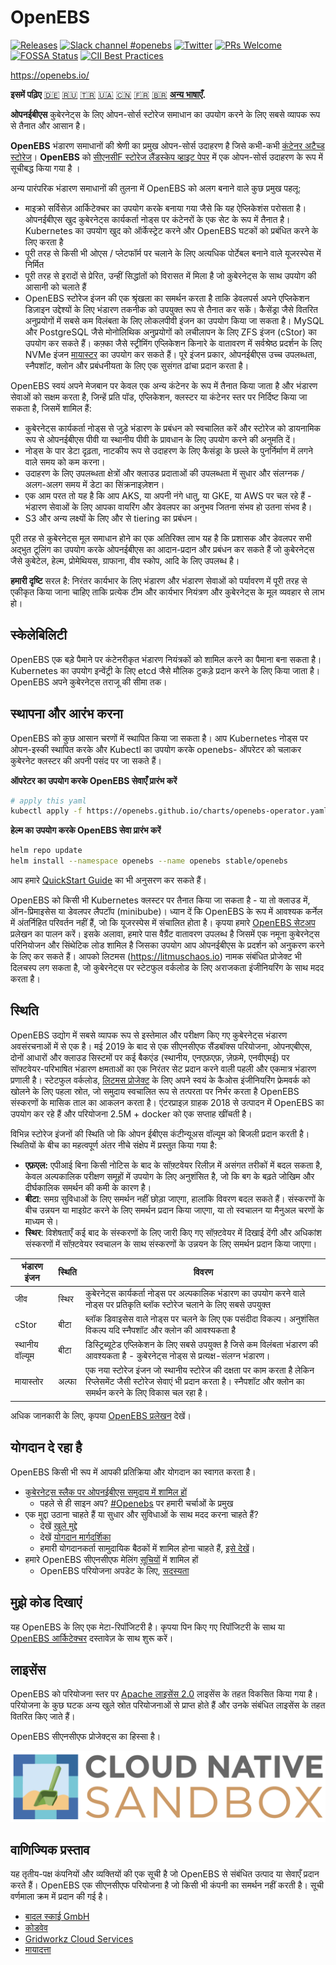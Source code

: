 # OpenEBS

[![Releases](https://img.shields.io/github/release/openebs/openebs/all.svg?style=flat-square)](https://github.com/openebs/openebs/releases)
[![Slack channel #openebs](https://img.shields.io/badge/slack-openebs-brightgreen.svg?logo=slack)](https://kubernetes.slack.com/messages/openebs)
[![Twitter](https://img.shields.io/twitter/follow/openebs.svg?style=social&label=Follow)](https://twitter.com/intent/follow?screen_name=openebs)
[![PRs Welcome](https://img.shields.io/badge/PRs-welcome-brightgreen.svg?style=flat-square)](https://github.com/openebs/openebs/blob/master/CONTRIBUTING.md)
[![FOSSA Status](https://app.fossa.com/api/projects/git%2Bgithub.com%2Fopenebs%2Fopenebs.svg?type=shield)](https://app.fossa.com/projects/git%2Bgithub.com%2Fopenebs%2Fopenebs?ref=badge_shield)
[![CII Best Practices](https://bestpractices.coreinfrastructure.org/projects/1754/badge)](https://bestpractices.coreinfrastructure.org/projects/1754)

https://openebs.io/

**इसमें पढ़िए**
[🇩🇪](translations/README.de.md)
[🇷🇺](translations/README.ru.md)
[🇹🇷](translations/README.tr.md)
[🇺🇦](translations/README.ua.md)
[🇨🇳](translations/README.zh.md)
[🇫🇷](translations/README.fr.md)
[🇧🇷](translations/README.pt-BR.md)
**[अन्य भाषाएँ](translations/#readme).**

**ओपनईबीएस** कुबेरनेट्स के लिए ओपन-सोर्स स्टोरेज समाधान का उपयोग करने के लिए सबसे व्यापक रूप से तैनात और आसान है।

**OpenEBS** भंडारण समाधानों की श्रेणी का प्रमुख ओपन-सोर्स उदाहरण है जिसे कभी-कभी [कंटेनर अटैच्ड स्टोरेज](https://www.cncf.io/blog/2018/04/19/container-attached-storage-a-primer/)। **OpenEBS** को [सीएनसीF स्टोरेज लैंडस्केप व्हाइट पेपर](https://github.com/cncf/sig-storage/blob/master/CNCF%20Storage%20Landscape%20-%20White%20Paper.pdf) में एक ओपन-सोर्स उदाहरण के रूप में सूचीबद्ध किया गया है ।

अन्य पारंपरिक भंडारण समाधानों की तुलना में OpenEBS को अलग बनाने वाले कुछ प्रमुख पहलू:

- माइक्रो सर्विसेज़ आर्किटेक्चर का उपयोग करके बनाया गया जैसे कि यह ऐप्लिकेशंस परोसता है। ओपनईबीएस खुद कुबेरनेट्स कार्यकर्ता नोड्स पर कंटेनरों के एक सेट के रूप में तैनात है। Kubernetes का उपयोग खुद को ऑर्केस्ट्रेट करने और OpenEBS घटकों को प्रबंधित करने के लिए करता है
- पूरी तरह से किसी भी ओएस / प्लेटफॉर्म पर चलाने के लिए अत्यधिक पोर्टेबल बनाने वाले यूजरस्पेस में निर्मित
- पूरी तरह से इरादों से प्रेरित, उन्हीं सिद्धांतों को विरासत में मिला है जो कुबेरनेट्स के साथ उपयोग की आसानी को चलाते हैं
- OpenEBS स्टोरेज इंजन की एक श्रृंखला का समर्थन करता है ताकि डेवलपर्स अपने एप्लिकेशन डिज़ाइन उद्देश्यों के लिए भंडारण तकनीक को उपयुक्त रूप से तैनात कर सकें। कैसेंड्रा जैसे वितरित अनुप्रयोगों में सबसे कम विलंबता के लिए लोकलपीवी इंजन का उपयोग किया जा सकता है। MySQL और PostgreSQL जैसे मोनोलिथिक अनुप्रयोगों को लचीलापन के लिए ZFS इंजन (cStor) का उपयोग कर सकते हैं। कफ़्का जैसे स्ट्रीमिंग एप्लिकेशन किनारे के वातावरण में सर्वश्रेष्ठ प्रदर्शन के लिए NVMe इंजन [मायास्टर](https://github.com/openebs/Mayastor) का उपयोग कर सकते हैं। पूरे इंजन प्रकार, ओपनईबीएस उच्च उपलब्धता, स्नैपशॉट, क्लोन और प्रबंधनीयता के लिए एक सुसंगत ढांचा प्रदान करता है।

OpenEBS स्वयं अपने मेजबान पर केवल एक अन्य कंटेनर के रूप में तैनात किया जाता है और भंडारण सेवाओं को सक्षम करता है, जिन्हें प्रति पॉड, एप्लिकेशन, क्लस्टर या कंटेनर स्तर पर निर्दिष्ट किया जा सकता है, जिसमें शामिल हैं:

- कुबेरनेट्स कार्यकर्ता नोड्स से जुड़े भंडारण के प्रबंधन को स्वचालित करें और स्टोरेज को डायनामिक रूप से ओपनईबीएस पीवी या स्थानीय पीवी के प्रावधान के लिए उपयोग करने की अनुमति दें।
- नोड्स के पार डेटा दृढ़ता, नाटकीय रूप से उदाहरण के लिए कैसंड्रा के छल्ले के पुनर्निर्माण में लगने वाले समय को कम करना।
- उदाहरण के लिए उपलब्धता क्षेत्रों और क्लाउड प्रदाताओं की उपलब्धता में सुधार और संलग्नक / अलग-अलग समय में डेटा का सिंक्रनाइज़ेशन।
- एक आम परत तो यह है कि आप AKS, या अपनी नंगे धातु, या GKE, या AWS पर चल रहे हैं - भंडारण सेवाओं के लिए आपका वायरिंग और डेवलपर का अनुभव जितना संभव हो उतना संभव है।
- S3 और अन्य लक्ष्यों के लिए और से tiering का प्रबंधन।

पूरी तरह से कुबेरनेट्स मूल समाधान होने का एक अतिरिक्त लाभ यह है कि प्रशासक और डेवलपर सभी अद्भुत टूलिंग का उपयोग करके ओपनईबीएस का आदान-प्रदान और प्रबंधन कर सकते हैं जो कुबेरनेट्स जैसे कुबेटेल, हेल्म, प्रोमेथियस, ग्राफाना, वीव स्कोप, आदि के लिए उपलब्ध है।

**हमारी दृष्टि** सरल है: निरंतर कार्यभार के लिए भंडारण और भंडारण सेवाओं को पर्यावरण में पूरी तरह से एकीकृत किया जाना चाहिए ताकि प्रत्येक टीम और कार्यभार नियंत्रण और कुबेरनेट्स के मूल व्यवहार से लाभ हो।

## स्केलेबिलिटी

OpenEBS एक बड़े पैमाने पर कंटेनरीकृत भंडारण नियंत्रकों को शामिल करने का पैमाना बना सकता है। Kubernetes का उपयोग इन्वेंट्री के लिए etcd जैसे मौलिक टुकड़े प्रदान करने के लिए किया जाता है। OpenEBS अपने कुबेरनेट्स तराजू की सीमा तक।

## स्थापना और आरंभ करना

OpenEBS को कुछ आसान चरणों में स्थापित किया जा सकता है। आप Kubernetes नोड्स पर ओपन-इस्की स्थापित करके और Kubectl का उपयोग करके openebs- ऑपरेटर को चलाकर कुबेरनेट क्लस्टर की अपनी पसंद पर जा सकते हैं।

**ऑपरेटर का उपयोग करके OpenEBS सेवाएँ प्रारंभ करें**

```bash
# apply this yaml
kubectl apply -f https://openebs.github.io/charts/openebs-operator.yaml
```

**हेल्म का उपयोग करके OpenEBS सेवा प्रारंभ करें**

```bash
helm repo update
helm install --namespace openebs --name openebs stable/openebs
```

आप हमारे [QuickStart Guide](https://docs.openebs.io/docs/overview.html) का भी अनुसरण कर सकते हैं।

OpenEBS को किसी भी Kubernetes क्लस्टर पर तैनात किया जा सकता है - या तो क्लाउड में, ऑन-प्रिमाइसेस या डेवलपर लैपटॉप (minibube)। ध्यान दें कि OpenEBS के रूप में आवश्यक कर्नेल में अंतर्निहित परिवर्तन नहीं हैं, जो कि यूजरस्पेस में संचालित होता है। कृपया हमारे [OpenEBS सेटअप](https://docs.openebs.io/docs/overview.html) प्रलेखन का पालन करें। इसके अलावा, हमारे पास वैग्रैंट वातावरण उपलब्ध है जिसमें एक नमूना कुबेरनेट्स परिनियोजन और सिंथेटिक लोड शामिल है जिसका उपयोग आप ओपनईबीएस के प्रदर्शन को अनुकरण करने के लिए कर सकते हैं। आपको लिटमस (https://litmuschaos.io) नामक संबंधित प्रोजेक्ट भी दिलचस्प लग सकता है, जो कुबेरनेट्स पर स्टेटफुल वर्कलोड के लिए अराजकता इंजीनियरिंग के साथ मदद करता है।

## स्थिति

OpenEBS उद्योग में सबसे व्यापक रूप से इस्तेमाल और परीक्षण किए गए कुबेरनेट्स भंडारण अवसंरचनाओं में से एक है। मई 2019 के बाद से एक सीएनसीएफ सैंडबॉक्स परियोजना, ओपनएबीएस, दोनों आधारों और क्लाउड सिस्टमों पर कई बैकएंड (स्थानीय, एनएफ़एफ़, ज़ेफ़मे, एनवीएमई) पर सॉफ्टवेयर-परिभाषित भंडारण क्षमताओं का एक निरंतर सेट प्रदान करने वाली पहली और एकमात्र भंडारण प्रणाली है। स्टेटफुल वर्कलोड, [लिटमस प्रोजेक्ट](https://litmuschaos.io) के लिए अपने स्वयं के कैओस इंजीनियरिंग फ्रेमवर्क को खोलने के लिए पहला स्रोत, जो समुदाय स्वचालित रूप से तत्परता पर निर्भर करता है OpenEBS संस्करणों के मासिक ताल का आकलन करता है। एंटरप्राइज़ ग्राहक 2018 से उत्पादन में OpenEBS का उपयोग कर रहे हैं और परियोजना 2.5M + docker को एक सप्ताह खींचती है।

विभिन्न स्टोरेज इंजनों की स्थिति जो कि ओपन ईबीएस कंटीन्यूअस वॉल्यूम को बिजली प्रदान करती है। स्थितियों के बीच का महत्वपूर्ण अंतर नीचे संक्षेप में प्रस्तुत किया गया है:

- **एफ़एल:** एपीआई बिना किसी नोटिस के बाद के सॉफ़्टवेयर रिलीज़ में असंगत तरीकों में बदल सकता है, केवल अल्पकालिक परीक्षण समूहों में उपयोग के लिए अनुशंसित है, जो कि बग के बढ़ते जोखिम और दीर्घकालिक समर्थन की कमी के कारण है।
- **बीटा**: समग्र सुविधाओं के लिए समर्थन नहीं छोड़ा जाएगा, हालांकि विवरण बदल सकते हैं। संस्करणों के बीच उन्नयन या माइग्रेट करने के लिए समर्थन प्रदान किया जाएगा, या तो स्वचालन या मैनुअल चरणों के माध्यम से।
- **स्थिर**: विशेषताएँ कई बाद के संस्करणों के लिए जारी किए गए सॉफ़्टवेयर में दिखाई देंगी और अधिकांश संस्करणों में सॉफ़्टवेयर स्वचालन के साथ संस्करणों के उन्नयन के लिए समर्थन प्रदान किया जाएगा।

| भंडारण इंजन     | स्थिति | विवरण                                                                                                                                                                             |
| --------------- | ------ | --------------------------------------------------------------------------------------------------------------------------------------------------------------------------------- |
| जीव             | स्थिर  | कुबेरनेट्स कार्यकर्ता नोड्स पर अल्पकालिक भंडारण का उपयोग करने वाले नोड्स पर प्रतिकृति ब्लॉक स्टोरेज चलाने के लिए सबसे उपयुक्त                                                     |
| cStor           | बीटा   | ब्लॉक डिवाइसेस वाले नोड्स पर चलने के लिए एक पसंदीदा विकल्प। अनुशंसित विकल्प यदि स्नैपशॉट और क्लोन की आवश्यकता है                                                                  |
| स्थानीय वॉल्यूम | बीटा   | डिस्ट्रिब्यूटेड एप्लिकेशन के लिए सबसे उपयुक्त है जिसे कम विलंबता भंडारण की आवश्यकता है - कुबेरनेट्स नोड्स से प्रत्यक्ष-संलग्न भंडारण।                                             |
| मायास्तोर       | अल्फा  | एक नया स्टोरेज इंजन जो स्थानीय स्टोरेज की दक्षता पर काम करता है लेकिन रिप्लेसमेंट जैसी स्टोरेज सेवाएं भी प्रदान करता है। स्नैपशॉट और क्लोन का समर्थन करने के लिए विकास चल रहा है। |

अधिक जानकारी के लिए, कृपया [OpenEBS प्रलेखन](https://docs.openebs.io/docs/next/quickstart.html) देखें।

## योगदान दे रहा है

OpenEBS किसी भी रूप में आपकी प्रतिक्रिया और योगदान का स्वागत करता है।

- [कुबेरनेट्स स्लैक पर ओपनईबीएस समुदाय में शामिल हों](https://kubernetes.slack.com)
  - पहले से ही साइन अप? [#Openebs](https://kubernetes.slack.com/messages/openebs/) पर हमारी चर्चाओं के प्रमुख
- एक मुद्दा उठाना चाहते हैं या सुधार और सुविधाओं के साथ मदद करना चाहते हैं?
  - देखें [खुले मुद्दे](https://github.com/openebs/openebs/issues)
  - देखें [योगदान मार्गदर्शिका](./CONTRIBUTING.md)
  - हमारी योगदानकर्ता सामुदायिक बैठकों में शामिल होना चाहते हैं, [इसे देखें](./community/README.md)।
- हमारे OpenEBS सीएनसीएफ मेलिंग [सूचियों](https://lists.cncf.io/g/cncf-openebs-announcements) में शामिल हों
  - OpenEBS परियोजना अपडेट के लिए, [सदस्यता](https://lists.cncf.io/g/cncf-openebs-users)

## मुझे कोड दिखाएं

यह OpenEBS के लिए एक मेटा-रिपॉजिटरी है। कृपया पिन किए गए रिपॉजिटरी के साथ या [OpenEBS आर्किटेक्चर](./contribute/design/README.md) दस्तावेज़ के साथ शुरू करें।

## लाइसेंस

OpenEBS को परियोजना स्तर पर [Apache लाइसेंस 2.0](https://github.com/openebs/openebs/blob/master/LICENSE) लाइसेंस के तहत विकसित किया गया है। परियोजना के कुछ घटक अन्य खुले स्रोत परियोजनाओं से प्राप्त होते हैं और उनके संबंधित लाइसेंस के तहत वितरित किए जाते हैं।

OpenEBS सीएनसीएफ प्रोजेक्ट्स का हिस्सा है।

[![CNCF Sandbox Project](https://raw.githubusercontent.com/cncf/artwork/master/other/cncf-sandbox/horizontal/color/cncf-sandbox-horizontal-color.png)](https://landscape.cncf.io/selected=open-ebs)

## वाणिज्यिक प्रस्ताव

यह तृतीय-पक्ष कंपनियों और व्यक्तियों की एक सूची है जो OpenEBS से संबंधित उत्पाद या सेवाएँ प्रदान करते हैं। OpenEBS एक सीएनसीएफ परियोजना है जो किसी भी कंपनी का समर्थन नहीं करती है। सूची वर्णमाला क्रम में प्रदान की गई है।

- [बादल स्काई GmbH](https://cloudssky.com/en/)
- [कोडवेव](https://codewave.eu/)
- [Gridworkz Cloud Services](https://gridworkz.com/)
- [मायादत्ता](https://mayadata.io/)
